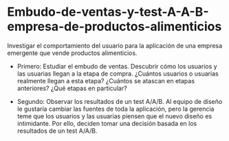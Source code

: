 # Embudo-de-ventas-y-test-A-A-B-empresa-de-productos-alimenticios
Investigar el comportamiento del usuario para la aplicación de una empresa emergente que vende productos alimenticios.
* Primero: Estudiar el embudo de ventas. Descubrir cómo los usuarios y las usuarias llegan a la etapa de compra. ¿Cuántos usuarios o usuarias realmente llegan a esta etapa? ¿Cuántos se atascan en etapas anteriores? ¿Qué etapas en particular?

* Segundo: Observar los resultados de un test A/A/B. Al equipo de diseño le gustaría cambiar las fuentes de toda la aplicación, pero la gerencia teme que los usuarios y las usuarias piensen que el nuevo diseño es intimidante. Por ello, deciden tomar una decisión basada en los resultados de un test A/A/B.
